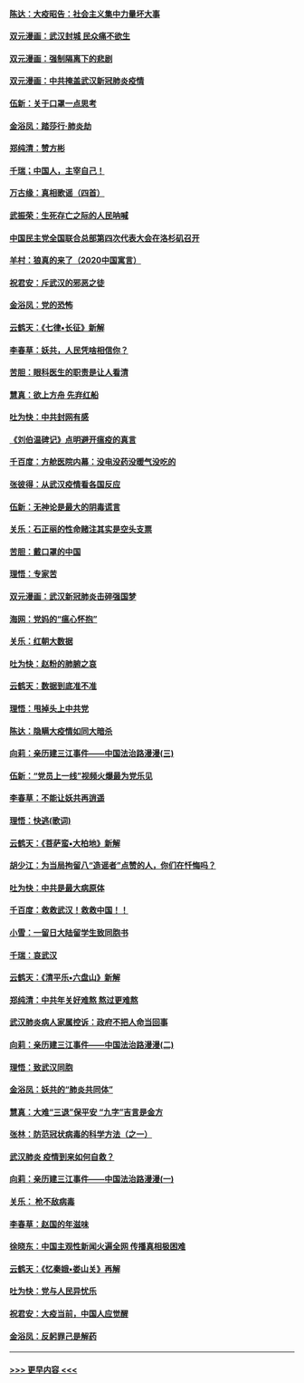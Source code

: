 #### [陈达：大疫昭告：社会主义集中力量坏大事](../pages/nsc993/n11859419.md?t=02112311) 
#### [双元漫画：武汉封城 民众痛不欲生](../pages/nsc993/n11859287.md?t=02112311) 
#### [双元漫画：强制隔离下的悲剧](../pages/nsc993/n11859244.md?t=02112311) 
#### [双元漫画：中共掩盖武汉新冠肺炎疫情](../pages/nsc993/n11858249.md?t=02112311) 
#### [伍新：关于口罩一点思考](../pages/nsc993/n11859195.md?t=02112311) 
#### [金浴凤：踏莎行‧肺炎劫](../pages/nsc993/n11858227.md?t=02112311) 
#### [郑纯清：赞方彬](../pages/nsc993/n11856803.md?t=02112311) 
#### [千瑞；中国人，主宰自己！](../pages/nsc993/n11856793.md?t=02112311) 
#### [万古缘：真相歌谣（四首）](../pages/nsc993/n11856263.md?t=02112311) 
#### [武振荣：生死存亡之际的人民呐喊](../pages/nsc993/n11856256.md?t=02112311) 
#### [中国民主党全国联合总部第四次代表大会在洛杉矶召开](../pages/nsc993/n11856344.md?t=02112311) 
#### [羊村：狼真的来了（2020中国寓言）](../pages/nsc993/n11856229.md?t=02112311) 
#### [祝君安：斥武汉的邪恶之徒](../pages/nsc993/n11855861.md?t=02112311) 
#### [金浴凤：党的恐怖](../pages/nsc993/n11855849.md?t=02112311) 
#### [云鹤天：《七律▪长征》新解](../pages/nsc993/n11855479.md?t=02112311) 
#### [李春草：妖共，人民凭啥相信你？](../pages/nsc993/n11855196.md?t=02112311) 
#### [苦胆：眼科医生的职责是让人看清](../pages/nsc993/n11853840.md?t=02112311) 
#### [慧真：欲上方舟 先弃红船](../pages/nsc993/n11853483.md?t=02112311) 
#### [吐为快：中共封网有感](../pages/nsc993/n11852575.md?t=02112311) 
#### [《刘伯温碑记》点明避开瘟疫的真言](../pages/nsc993/n11852128.md?t=02112311) 
#### [千百度：方舱医院内幕：没电没药没暖气没吃的](../pages/nsc993/n11850211.md?t=02112311) 
#### [张彼得：从武汉疫情看各国反应](../pages/nsc993/n11850102.md?t=02112311) 
#### [伍新：无神论是最大的阴毒谎言](../pages/nsc993/n11846129.md?t=02112311) 
#### [关乐：石正丽的性命赌注其实是空头支票](../pages/nsc993/n11846109.md?t=02112311) 
#### [苦胆：戴口罩的中国](../pages/nsc993/n11845576.md?t=02112311) 
#### [理悟：专家苦](../pages/nsc993/n11845564.md?t=02112311) 
#### [双元漫画：武汉新冠肺炎击碎强国梦](../pages/nsc993/n11843320.md?t=02112311) 
#### [海网：党妈的“瘟心怀抱”](../pages/nsc993/n11840740.md?t=02112311) 
#### [关乐：红朝大数据](../pages/nsc993/n11840675.md?t=02112311) 
#### [吐为快：赵粉的肺腑之哀](../pages/nsc993/n11840618.md?t=02112311) 
#### [云鹤天：数据到底准不准](../pages/nsc993/n11840325.md?t=02112311) 
#### [理悟：甩掉头上中共党](../pages/nsc993/n11838826.md?t=02112311) 
#### [陈达：隐瞒大疫情如同大暗杀](../pages/nsc993/n11838771.md?t=02112311) 
#### [向莉：亲历建三江事件——中国法治路漫漫(三)](../pages/nsc993/n11831825.md?t=02112311) 
#### [伍新：“党员上一线”视频火爆最为党乐见](../pages/nsc993/n11838200.md?t=02112311) 
#### [李春草：不能让妖共再逍遥](../pages/nsc993/n11838102.md?t=02112311) 
#### [理悟：快逃(歌词)](../pages/nsc993/n11838083.md?t=02112311) 
#### [云鹤天：《菩萨蛮▪大柏地》新解](../pages/nsc993/n11838059.md?t=02112311) 
#### [胡少江：为当局拘留八“造谣者”点赞的人，你们在忏悔吗？](../pages/nsc993/n11836801.md?t=02112311) 
#### [吐为快：中共是最大病原体](../pages/nsc993/n11836748.md?t=02112311) 
#### [千百度：救救武汉！救救中国！！](../pages/nsc993/n11836145.md?t=02112311) 
#### [小雪：一留日大陆留学生致同胞书](../pages/nsc993/n11834624.md?t=02112311) 
#### [千瑞：哀武汉](../pages/nsc993/n11833647.md?t=02112311) 
#### [云鹤天：《清平乐▪六盘山》新解](../pages/nsc993/n11833611.md?t=02112311) 
#### [郑纯清：中共年关好难熬 熬过更难熬](../pages/nsc993/n11833489.md?t=02112311) 
#### [武汉肺炎病人家属控诉：政府不把人命当回事](../pages/nsc993/n11833205.md?t=02112311) 
#### [向莉：亲历建三江事件——中国法治路漫漫(二)](../pages/nsc993/n11829102.md?t=02112311) 
#### [理悟：致武汉同胞](../pages/nsc993/n11831522.md?t=02112311) 
#### [金浴凤：妖共的“肺炎共同体”](../pages/nsc993/n11829448.md?t=02112311) 
#### [慧真：大难“三退”保平安 “九字”吉言是金方](../pages/nsc993/n11829501.md?t=02112311) 
#### [张林：防范冠状病毒的科学方法（之一）](../pages/nsc993/n11828618.md?t=02112311) 
#### [武汉肺炎 疫情到来如何自救？](../pages/nsc993/n11827632.md?t=02112311) 
#### [向莉：亲历建三江事件——中国法治路漫漫(一)](../pages/nsc993/n11827190.md?t=02112311) 
#### [关乐： 枪不敌病毒](../pages/nsc993/n11826746.md?t=02112311) 
#### [李春草：赵国的年滋味](../pages/nsc993/n11826321.md?t=02112311) 
#### [徐晓东：中国主观性新闻火遍全网 传播真相极困难](../pages/nsc993/n11826508.md?t=02112311) 
#### [云鹤天：《忆秦娥▪娄山关》再解](../pages/nsc993/n11824682.md?t=02112311) 
#### [吐为快：党与人民异忧乐](../pages/nsc993/n11824660.md?t=02112311) 
#### [祝君安：大疫当前，中国人应觉醒](../pages/nsc993/n11821946.md?t=02112311) 
#### [金浴凤：反躬罪己是解药](../pages/nsc993/n11820280.md?t=02112311) 

----
#### [ >>> 更早内容 <<< ](../indexes/nsc993-earlier.md)

